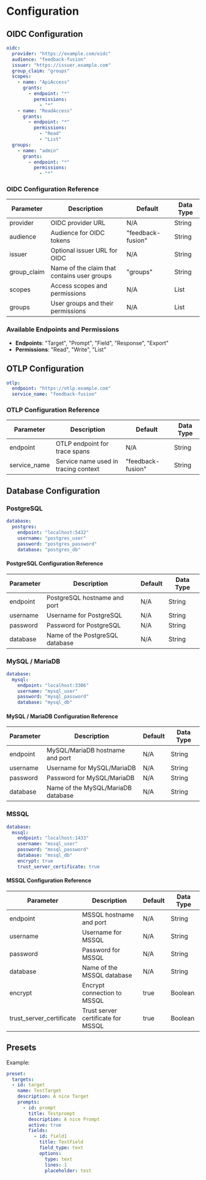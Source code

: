 # Configuration

## OIDC Configuration

```yaml
oidc:
  provider: "https://example.com/oidc"
  audience: "feedback-fusion"
  issuer: "https://issuer.example.com"
  group_claim: "groups"
  scopes:
    - name: "ApiAccess"
      grants:
        - endpoint: "*"
          permissions:
            - "*"
    - name: "ReadAccess"
      grants:
        - endpoint: "*"
          permissions:
            - "Read"
            - "List"
  groups:
    - name: "admin"
      grants: 
        - endpoint: "*"
          permissions:
            - "*"
```

### OIDC Configuration Reference

| Parameter   | Description                                    | Default           | Data Type |
|-------------|------------------------------------------------|-------------------|-----------|
| provider    | OIDC provider URL                              | N/A               | String    |
| audience    | Audience for OIDC tokens                       | "feedback-fusion" | String    |
| issuer      | Optional issuer URL for OIDC                   | N/A               | String    |
| group_claim | Name of the claim that contains user groups    | "groups"          | String    |
| scopes      | Access scopes and permissions                  | N/A               | List      |
| groups      | User groups and their permissions              | N/A               | List      |

### Available Endpoints and Permissions

- **Endpoints**: "Target", "Prompt", "Field", "Response", "Export"
- **Permissions**: "Read", "Write", "List"

## OTLP Configuration

```yaml
otlp:
  endpoint: "https://otlp.example.com"
  service_name: "feedback-fusion"
```

### OTLP Configuration Reference

| Parameter    | Description                        | Default           | Data Type |
|--------------|------------------------------------|-------------------|-----------|
| endpoint     | OTLP endpoint for trace spans      | N/A               | String    |
| service_name | Service name used in tracing context | "feedback-fusion" | String    |

## Database Configuration

### PostgreSQL

```yaml
database:
  postgres:
    endpoint: "localhost:5432"
    username: "postgres_user"
    password: "postgres_password"
    database: "postgres_db"
```

#### PostgreSQL Configuration Reference

| Parameter | Description                      | Default | Data Type |
|-----------|----------------------------------|---------|-----------|
| endpoint  | PostgreSQL hostname and port     | N/A     | String    |
| username  | Username for PostgreSQL          | N/A     | String    |
| password  | Password for PostgreSQL          | N/A     | String    |
| database  | Name of the PostgreSQL database  | N/A     | String    |

### MySQL / MariaDB

```yaml
database:
  mysql:
    endpoint: "localhost:3306"
    username: "mysql_user"
    password: "mysql_password"
    database: "mysql_db"
```

#### MySQL / MariaDB Configuration Reference

| Parameter | Description                      | Default | Data Type |
|-----------|----------------------------------|---------|-----------|
| endpoint  | MySQL/MariaDB hostname and port  | N/A     | String    |
| username  | Username for MySQL/MariaDB       | N/A     | String    |
| password  | Password for MySQL/MariaDB       | N/A     | String    |
| database  | Name of the MySQL/MariaDB database | N/A   | String    |

### MSSQL

```yaml
database:
  mssql:
    endpoint: "localhost:1433"
    username: "mssql_user"
    password: "mssql_password"
    database: "mssql_db"
    encrypt: true
    trust_server_certificate: true
```

#### MSSQL Configuration Reference

| Parameter                | Description                               | Default | Data Type |
|--------------------------|-------------------------------------------|---------|-----------|
| endpoint                 | MSSQL hostname and port                   | N/A     | String    |
| username                 | Username for MSSQL                        | N/A     | String    |
| password                 | Password for MSSQL                        | N/A     | String    |
| database                 | Name of the MSSQL database                | N/A     | String    |
| encrypt                  | Encrypt connection to MSSQL               | true    | Boolean   |
| trust_server_certificate | Trust server certificate for MSSQL        | true    | Boolean   |

## Presets 

Example: 
```yaml 
preset:
  targets:
  - id: target 
    name: TestTarget 
    description: A nice Target 
    prompts:
      - id: prompt 
        title: Testprompt 
        description: A nice Prompt 
        active: true
        fields:
          - id: field1 
            title: TextField
            field_type: text 
            options:
              type: text
              lines: 1 
              placeholder: test
```
